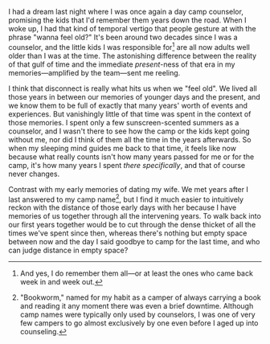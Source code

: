 I had a dream last night where I was once again a day camp counselor, promising the kids that I'd remember them years down the road. When I woke up, I had that kind of temporal vertigo that people gesture at with the phrase "wanna feel old?" It's been around two decades since I was a counselor, and the little kids I was responsible for[^1] are all now adults well older than I was at the time. The astonishing difference between the reality of that gulf of time and the immediate _present_-ness of that era in my memories—amplified by the team—sent me reeling.

[^1]: And yes, I do remember them all—or at least the ones who came back week in and week out.

I think that disconnect is really what hits us when we "feel old". We lived all those years in between our memories of younger days and the present, and we know them to be full of exactly that many years' worth of events and experiences. But vanishingly little of that time was spent in the context of those memories. I spent only a few sunscreen-scented summers as a counselor, and I wasn't there to see how the camp or the kids kept going without me, nor did I think of them all the time in the years afterwards. So when my sleeping mind guides me back to that time, it feels like now because what really counts isn't how many years passed for me or for the camp, it's how many years I spent _there specifically_, and that of course never changes. 

Contrast with my early memories of dating my wife. We met years after I last answered to my camp name[^2], but I find it much easier to intuitively reckon with the distance of those early days with her because I have memories of us together through all the intervening years. To walk back into our first years together would be to cut through the dense thicket of all the times we've spent since then, whereas there's nothing but empty space between now and the day I said goodbye to camp for the last time, and who can judge distance in empty space?

[^2]: "Bookworm," named for my habit as a camper of always carrying a book and reading it any moment there was even a brief downtime. Although camp names were typically only used by counselors, I was one of very few campers to go almost exclusively by one even before I aged up into counseling. 
